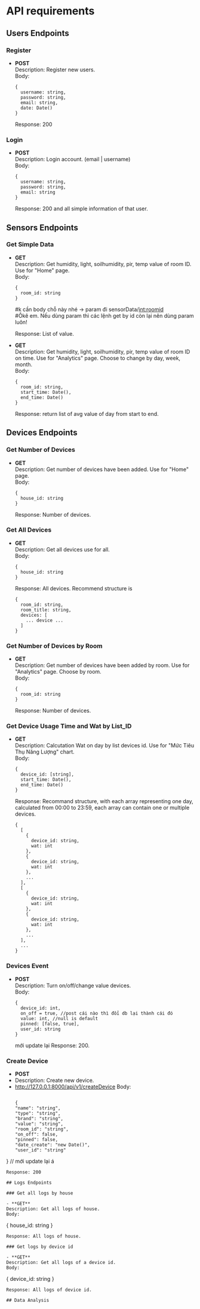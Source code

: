# API requirements

## Users Endpoints

### Register

- **POST**  
  Description: Register new users.  
  Body:
  ```
  {
    username: string,
    password: string,
    email: string,
    date: Date()
  }
  ```
  Response: 200

### Login

- **POST**  
  Description: Login account. (email | username)  
  Body:
  ```
  {
    username: string,
    password: string,
    email: string
  }
  ```
  Response: 200 and all simple information of that user.

## Sensors Endpoints

### Get Simple Data

- **GET**  
   Description: Get humidity, light, soilhumidity, pir, temp value of room ID. Use for "Home" page.  
   Body:

  ```
  {
    room_id: string
  }
  ```

  #k cần body chỗ này nhé -> param đi
  sensorData/<int:roomid>
  <br>
  #Ôkê em. Nếu dùng param thì các lệnh get by id còn lại nên dùng param luôn!

  Response: List of value.

- **GET**  
  Description: Get humidity, light, soilhumidity, pir, temp value of room ID on time. Use for "Analytics" page. Choose to change by day, week, month.  
  Body:
  ```
  {
    room_id: string,
    start_time: Date(),
    end_time: Date()
  }
  ```
  Response: return list of avg value of day from start to end.

## Devices Endpoints

### Get Number of Devices

- **GET**  
  Description: Get number of devices have been added. Use for "Home" page.  
  Body:
  ```
  {
    house_id: string
  }
  ```
  Response: Number of devices.

### Get All Devices

- **GET**  
  Description: Get all devices use for all.  
  Body:
  ```
  {
    house_id: string
  }
  ```
  Response: All devices. Recommend structure is
  ```
  {
    room_id: string,
    room_title: string,
    devices: [
      ... device ...
    ]
  }
  ```

### Get Number of Devices by Room

- **GET**  
  Description: Get number of devices have been added by room. Use for "Analytics" page. Choose by room.  
  Body:
  ```
  {
    room_id: string
  }
  ```
  Response: Number of devices.

### Get Device Usage Time and Wat by List_ID

- **GET**  
  Description: Calcutation Wat on day by list devices id. Use for "Mức Tiêu Thụ Năng Lượng" chart.  
  Body:
  ```
  {
    device_id: [string],
    start_time: Date(),
    end_time: Date()
  }
  ```
  Response: Recommand structure, with each array representing one day, calculated from 00:00 to 23:59, each array can contain one or multiple devices.
  ```
  {
    [
      {
        device_id: string,
        wat: int
      },
      {
        device_id: string,
        wat: int
      },
      ...
    ],
    [
      {
        device_id: string,
        wat: int
      },
      {
        device_id: string,
        wat: int
      },
      ...
    ],
    ...
  }
  ```

### Devices Event

- **POST**  
  Description: Turn on/off/change value devices.  
  Body:
  ```
  {
    device_id: int,
    on_off = true, //post cái nào thì đổi db lại thành cái đó
    value: int, //null is default
    pinned: [false, true],
    user_id: string
  }
  ```
  mới update lại
  Response: 200.

### Create Device

- **POST**
- Description: Create new device. 
- http://127.0.0.1:8000/api/v1/createDevice
  Body:
  ```
  
  {
  "name": "string",
  "type": "string",
  "brand": "string",
  "value": "string",
  "room_id": "string",
  "on_off": false,
  "pinned": false,
  "date_create": "new Date()",
  "user_id": "string"
}
// mới update lại á
 
  ```
  Response: 200

## Logs Endpoints

### Get all logs by house

- **GET**  
  Description: Get all logs of house.  
  Body:
  ```
  {
    house_id: string
  }
  ```
  Response: All logs of house.

### Get logs by device id

- **GET**  
  Description: Get all logs of a device id.  
  Body:
  ```
  {
    device_id: string
  }
  ```
  Response: All logs of device id.

## Data Analysis
